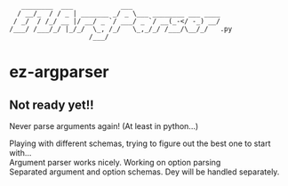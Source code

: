 ```
   ________  ___            ___                      
  / __/_  / / _ | _______ _/ _ \___ ________ ___ ____
 / _/  / /_/ __ |/ __/ _ `/ ___/ _ `/ __(_-</ -_) __/
/___/ /___/_/ |_/_/  \_, /_/   \_,_/_/ /___/\__/_/   .py
                    /___/                            
```

# ez-argparser
## Not ready yet!!
Never parse arguments again! (At least in python...)<br>

Playing with different schemas, trying to figure out the best one to start with...<br>
Argument parser works nicely. Working on option parsing<br>
Separated argument and option schemas. Dey will be handled separately.<br><br>
